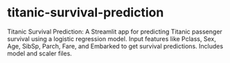 # titanic-survival-prediction
Titanic Survival Prediction: A Streamlit app for predicting Titanic passenger survival using a logistic regression model. Input features like Pclass, Sex, Age, SibSp, Parch, Fare, and Embarked to get survival predictions. Includes model and scaler files.
